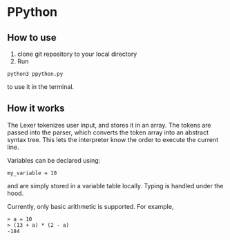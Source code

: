 # PPython

## How to use
1. clone git repository to your local directory
2. Run
```
python3 ppython.py
```
to use it in the terminal.

## How it works
The Lexer tokenizes user input, and stores it in an array. The tokens are passed into the parser, which converts the token array into an abstract syntax tree. This lets the interpreter know the order to execute the current line.

Variables can be declared using:
```
my_variable = 10
```
and are simply stored in a variable table locally. Typing is handled under the hood.

Currently, only basic arithmetic is supported.
For example,
```
> a = 10
> (13 + a) * (2 - a)
-184
```
